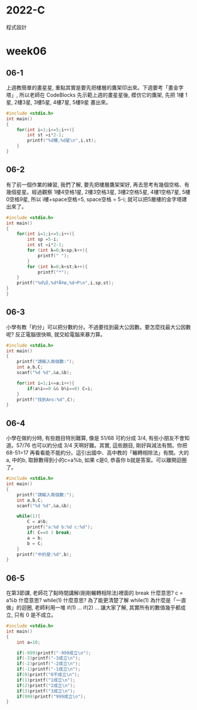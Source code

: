 # 2022-C
程式設計
# week06

## 06-1
上週教簡單的畫星星, 重點其實是要先把樓層的鷹架印出來。下週要考「畫金字塔」, 所以老師在 CodeBlocks 先示範上週的畫星星後, 模仿它的鷹架, 先把 1樓 1星, 2樓3星, 3樓5星, 4樓7星, 5樓9星 畫出來。
```cpp
#include <stdio.h>
int main()
{
    for(int i=1;i<=5;i++){
        int st =i*2-1;
        printf("%d樓,%d星\n",i,st);
    }
}
```

## 06-2
有了前一個作業的練習, 我們了解, 要先把樓層鷹架架好, 再去思考有幾個空格、有幾個星星。經過觀察 1樓4空格1星, 2樓3空格3星, 3樓2空格5星, 4樓1空格7星, 5樓0空格9星, 所以 i樓+space空格=5, space空格 = 5-i; 就可以把5層樓的金字塔建出來了。
```cpp
#include <stdio.h>
int main()
{
    for(int i=1;i<=5;i++){
        int sp =5-i;
        int st =i*2-1;
        for (int k=0;k<sp;k++){
            printf(" ");
        }
        for (int k=0;k<st;k++){
            printf("*");
    }
    printf("%d¼Ó,%dªÅ®æ,%d¬P\n",i,sp,st);
}
}
```

## 06-3
小學有教「約分」可以把分數約分。不過要找到最大公因數。要怎麼找最大公因數呢? 反正電腦很快嘛, 就交給電腦來暴力算。
```cpp
#include <stdio.h>
int main()
{
    printf("請輸入兩個數:");
    int a,b,C;
    scanf("%d %d",&a,&b);

    for(int i=1;i<=a;i++){
        if(a%i==0 && b%i==0) C=i;
    }
    printf("找到Ans:%d",C);
}
```

## 06-4
小學在做約分時, 有些題目特別難算, 像是 51/68 可約分成 3/4, 有些小朋友不會知道。57/76 也可以約分成 3/4 天啊好難。其實, 這些題目, 剛好與減法有關。你把 68-51=17 再看看能不能約分。這引出國中、高中教的「輾轉相除法」有關。大的a, 中的b, 取餘數得到小的c=a%b, 如果 c是0, 恭喜你 b就是答案。可以離開迴圈了。
```cpp
#include <stdio.h>
int main()
{
    printf("請輸入兩個數:");
    int a,b,C;
    scanf("%d %d",&a,&b);

    while(1){
        C = a%b;
        printf("a:%d b:%d c:%d");
        if( C==0 ) break;
        a = b;
        b = C;
    }
    printf("中的是:%d",b);
}
```

## 06-5
在第3節課, 老師花了點時間講解(剛剛輾轉相除法)裡面的 break 什麼意思? c = a%b 什麼意思? while(1) 什麼意思? 為了能更清楚了解 while(1) 為什麼是「一直做」的迴圈, 老師利用一堆 if(1) ... if(2) ... 讓大家了解, 其實所有的數值幾乎都成立, 只有 0 是不成立。
```cpp
#include <stdio.h>
int main()
{
    int a=10;

    if(-999)printf("-999成立\n");
    if(-3)printf("-3成立\n");
    if(-2)printf("-2成立\n");
    if(-1)printf("-1成立\n");
    if(0)printf("0不成立\n");
    if(1)printf("1成立\n");
    if(2)printf("2成立\n");
    if(3)printf("3成立\n");
    if(999)printf("999成立\n");
}
```

